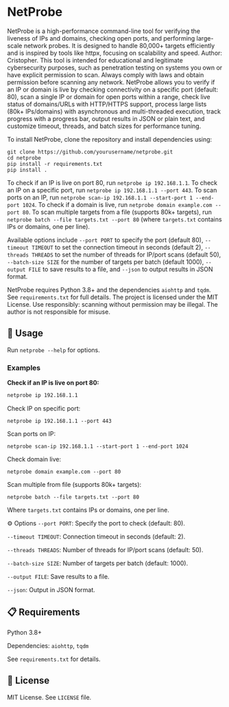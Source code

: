 # NetProbe

NetProbe is a high-performance command-line tool for verifying the liveness of IPs and domains, checking open ports, and performing large-scale network probes. It is designed to handle 80,000+ targets efficiently and is inspired by tools like httpx, focusing on scalability and speed. Author: Cristopher. This tool is intended for educational and legitimate cybersecurity purposes, such as penetration testing on systems you own or have explicit permission to scan. Always comply with laws and obtain permission before scanning any network. NetProbe allows you to verify if an IP or domain is live by checking connectivity on a specific port (default: 80), scan a single IP or domain for open ports within a range, check live status of domains/URLs with HTTP/HTTPS support, process large lists (80k+ IPs/domains) with asynchronous and multi-threaded execution, track progress with a progress bar, output results in JSON or plain text, and customize timeout, threads, and batch sizes for performance tuning.

To install NetProbe, clone the repository and install dependencies using:

```
git clone https://github.com/yourusername/netprobe.git
cd netprobe
pip install -r requirements.txt
pip install .
```

To check if an IP is live on port 80, run `netprobe ip 192.168.1.1`. To check an IP on a specific port, run `netprobe ip 192.168.1.1 --port 443`. To scan ports on an IP, run `netprobe scan-ip 192.168.1.1 --start-port 1 --end-port 1024`. To check if a domain is live, run `netprobe domain example.com --port 80`. To scan multiple targets from a file (supports 80k+ targets), run `netprobe batch --file targets.txt --port 80` (where `targets.txt` contains IPs or domains, one per line).

Available options include `--port PORT` to specify the port (default 80), `--timeout TIMEOUT` to set the connection timeout in seconds (default 2), `--threads THREADS` to set the number of threads for IP/port scans (default 50), `--batch-size SIZE` for the number of targets per batch (default 1000), `--output FILE` to save results to a file, and `--json` to output results in JSON format.

NetProbe requires Python 3.8+ and the dependencies `aiohttp` and `tqdm`. See `requirements.txt` for full details. The project is licensed under the MIT License. Use responsibly: scanning without permission may be illegal. The author is not responsible for misuse.

## 🚀 Usage

Run `netprobe --help` for options.

### Examples

**Check if an IP is live on port 80:**

```bash
netprobe ip 192.168.1.1
```

Check IP on specific port:
```
netprobe ip 192.168.1.1 --port 443
```

Scan ports on IP:
```
netprobe scan-ip 192.168.1.1 --start-port 1 --end-port 1024
```

Check domain live:
```
netprobe domain example.com --port 80
```

Scan multiple from file (supports 80k+ targets):
```
netprobe batch --file targets.txt --port 80
```

Where ```targets.txt``` contains IPs or domains, one per line.

⚙️ Options
```--port PORT```: Specify the port to check (default: 80).

```--timeout TIMEOUT```: Connection timeout in seconds (default: 2).

```--threads THREADS```: Number of threads for IP/port scans (default: 50).

```--batch-size SIZE```: Number of targets per batch (default: 1000).

```--output FILE```: Save results to a file.

```--json```: Output in JSON format.

## 📋 Requirements
Python 3.8+

Dependencies: ```aiohttp```, ```tqdm```

See ```requirements.txt``` for details.

## 📜 License
MIT License. See ```LICENSE``` file.
